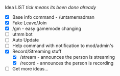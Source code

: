 Idea LIST
*tick means its been done already*

- [X] Base info command - /untamemadman
- [X] Fake Leave/Join
- [X] /gm - easy gamemode changing
- [ ] utmm bot
- [ ] Auto Update
- [ ] Help command with notification to mod/admin's
- [X] Record/Streaming stuff
  - [X] /stream - announces the person is streaming
  - [X] /record - announces the person is recording
- [ ] Get more ideas...
